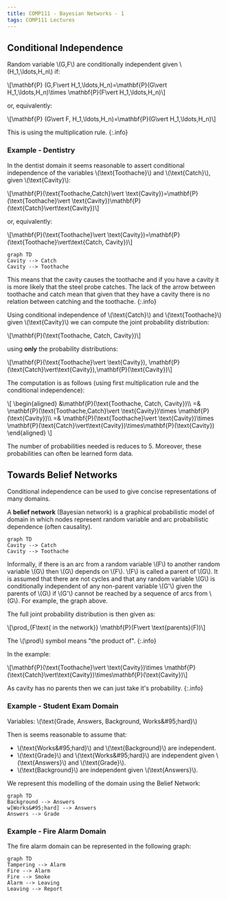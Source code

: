 ```yaml
---
title: COMP111 - Bayesian Networks - 1
tags: COMP111 Lectures
---
```

## Conditional Independence
Random variable &#92;(G,F&#92;) are conditionally independent given &#92;(H&#95;1,\ldots,H&#95;n&#92;) if:

&#92;[\mathbf{P} (G,F\vert H&#95;1,\ldots,H&#95;n)=\mathbf{P}(G\vert H&#95;1,\ldots,H&#95;n)\times \mathbf{P}(F\vert H&#95;1,\ldots,H&#95;n)&#92;]

or, equivalently:

&#92;[\mathbf{P} (G\vert F, H&#95;1,\ldots,H&#95;n)=\mathbf{P}(G\vert H&#95;1,\ldots,H&#95;n)&#92;]

This is using the multiplication rule.
{:.info}

### Example - Dentistry
In the dentist domain it seems reasonable to assert conditional independence of the variables &#92;(\text{Toothache}&#92;) and &#92;(\text{Catch}&#92;), given &#92;(\text{Cavity}&#92;):

&#92;[\mathbf{P}(\text{Toothache,Catch}\vert \text{Cavity})=\mathbf{P}(\text{Toothache}\vert \text{Cavity})\mathbf{P}(\text{Catch}\vert\text{Cavity})&#92;]

or, equivalently:

&#92;[\mathbf{P}(\text{Toothache}\vert \text{Cavity})=\mathbf{P}(\text{Toothache}\vert\text{Catch, Cavity})&#92;]

```mermaid
graph TD
Cavity --> Catch
Cavity --> Toothache
```

This means that the cavity causes the toothache and if you have a cavity it is more likely that the steel probe catches. The lack of the arrow between toothache and catch mean that given that they have a cavity there is no relation between catching and the toothache.
{:.info}

Using conditional independence of &#92;(\text{Catch}&#92;) and &#92;(\text{Toothache}&#92;) given &#92;(\text{Cavity}&#92;) we can compute the joint probability distribution:

&#92;[\mathbf{P}(\text{Toothache, Catch, Cavity})&#92;]

using **only** the probability distributions:

&#92;[\mathbf{P}(\text{Toothache}\vert \text{Cavity}), \mathbf{P}(\text{Catch}\vert\text{Cavity}),\mathbf{P}(\text{Cavity})&#92;]

The computation is as follows (using first multiplication rule and the conditional independence):


&#92;[
\begin{aligned}
&\mathbf{P}(\text{Toothache, Catch, Cavity})&#92;&#92;
=& \mathbf{P}(\text{Toothache,Catch}\vert \text{Cavity})\times \mathbf{P}(\text{Cavity})&#92;&#92;
=& \mathbf{P}(\text{Toothache}\vert \text{Cavity})\times \mathbf{P}(\text{Catch}\vert\text{Cavity})\times\mathbf{P}(\text{Cavity})
\end{aligned}
&#92;]

The number of probabilities needed is reduces to 5. Moreover, these probabilities can often be learned form data.

## Towards Belief Networks
Conditional independence can be used to give concise representations of many domains.

A **belief network** (Bayesian network) is a graphical probabilistic model of domain in which nodes represent random variable and arc probabilistic dependence (often causality).

```mermaid
graph TD
Cavity --> Catch
Cavity --> Toothache
```

Informally, if there is an arc from a random variable &#92;(F&#92;) to another random variable &#92;(G&#92;) then &#92;(G&#92;) depends on &#92;(F&#92;). &#92;(F&#92;) is called a parent of &#92;(G&#92;). It is assumed that there are not cycles and that any random variable &#92;(G&#92;) is conditionally independent of any non-parent variable &#92;(G'&#92;) given the parents of &#92;(G&#92;) if &#92;(G'&#92;) cannot be reached by a sequence of arcs from &#92;(G&#92;). For example, the graph above.

The full joint probability distribution is then given as:

&#92;[\prod&#95;{F\text{ in the network}} \mathbf{P}(F\vert \text{parents}(F))&#92;]

The &#92;(\prod&#92;) symbol means "the product of".
{:.info}

In the example:

&#92;[\mathbf{P}(\text{Toothache}\vert \text{Cavity})\times \mathbf{P}(\text{Catch}\vert\text{Cavity})\times\mathbf{P}(\text{Cavity})&#92;]

As cavity has no parents then we can just take it's probability.
{:.info}

### Example - Student Exam Domain
Variables: &#92;(\text{Grade, Answers, Background, Works\&#95;hard}&#92;)

Then is seems reasonable to assume that:

* &#92;(\text{Works\&#95;hard}&#92;) and &#92;(\text{Background}&#92;) are independent.
* &#92;(\text{Grade}&#92;) and &#92;(\text{Works\&#95;hard}&#92;) are independent given &#92;(\text{Answers}&#92;) and &#92;(\text{Grade}&#92;).
* &#92;(\text{Background}&#92;) are independent given &#92;(\text{Answers}&#92;).

We represent this modelling of the domain using the Belief Network:

```mermaid
graph TD
Background --> Answers
w[Works&#95;hard] --> Answers
Answers --> Grade
```

### Example - Fire Alarm Domain
The fire alarm domain can be represented in the following graph:

```mermaid
graph TD
Tampering --> Alarm
Fire --> Alarm
Fire --> Smoke
Alarm --> Leaving
Leaving --> Report
```

